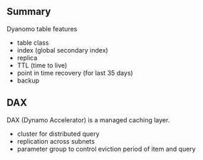 ## Summary

Dyanomo table features
- table class
- index (global secondary index)
- replica
- TTL (time to live)
- point in time recovery (for last 35 days)
- backup



## DAX

DAX (Dynamo Accelerator) is a managed caching layer.
- cluster for distributed query
- replication across subnets
- parameter group to control eviction period of item and query
